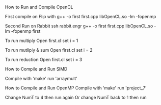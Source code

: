 How to Run and Compile OpenCL

First compile on Flip with
g++ -o first first.cpp libOpenCL.so -lm -fopenmp

Second Run on Rabbit
ssh rabbit.engr
g++ -o first first.cpp libOpenCL.so -lm -fopenmp
first

To run multiply 
Open first.cl set i = 1

To run mutliply & sum
Open first.cl set i = 2

To run reduction
Open first.cl set i = 3


How to Compile and Run SIMD

Compile with 'make'
run 'arraymult'

How to Compile and Run OpenMP
Compile with 'make'
run 'project_7'

Change NumT to 4 then run again
Or change NumT back to 1 then run
